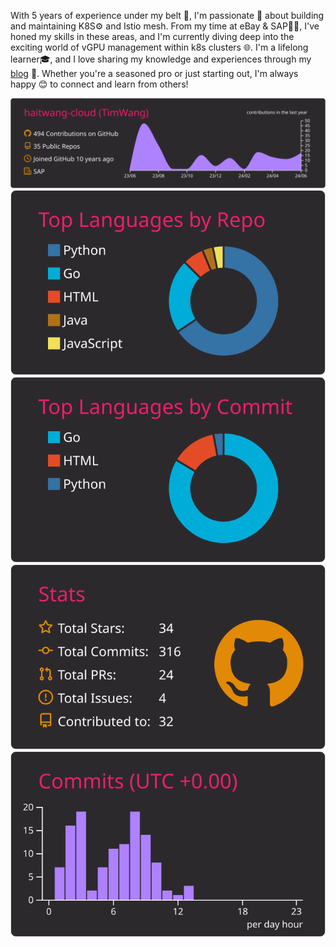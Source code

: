 With 5 years of experience under my belt 🔧, I'm passionate 💪 about building and maintaining K8S⚙️ and Istio mesh. From my time at eBay & SAP👨‍💻, I've honed my skills in these areas, and I'm currently diving deep into the exciting world of vGPU management within k8s clusters 🌐. I'm a lifelong learner🎓, and I love sharing my knowledge and experiences through my [blog](https://tim-wang-tech-blog.blogspot.com/) 📖. Whether you're a seasoned pro or just starting out, I'm always happy 😊 to connect and learn from others!



[![](https://raw.githubusercontent.com/haitwang-cloud/haitwang-cloud/master/profile-summary-card-output/monokai/0-profile-details.svg)](https://github.com/vn7n24fzkq/github-profile-summary-cards)
[![](https://raw.githubusercontent.com/haitwang-cloud/haitwang-cloud/master/profile-summary-card-output/monokai/1-repos-per-language.svg)](https://github.com/vn7n24fzkq/github-profile-summary-cards) [![](https://raw.githubusercontent.com/haitwang-cloud/haitwang-cloud/master/profile-summary-card-output/monokai/2-most-commit-language.svg)](https://github.com/vn7n24fzkq/github-profile-summary-cards)
[![](https://raw.githubusercontent.com/haitwang-cloud/haitwang-cloud/master/profile-summary-card-output/monokai/3-stats.svg)](https://github.com/vn7n24fzkq/github-profile-summary-cards) [![](https://raw.githubusercontent.com/haitwang-cloud/haitwang-cloud/master/profile-summary-card-output/monokai/4-productive-time.svg)](https://github.com/vn7n24fzkq/github-profile-summary-cards)


